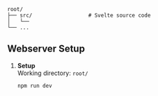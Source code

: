 ```
root/
├── src/                  # Svelte source code
│   └── 
└── ...
```

## Webserver Setup

1. **Setup**\
   Working directory: `root/`
   ```bash
   npm run dev
   ```